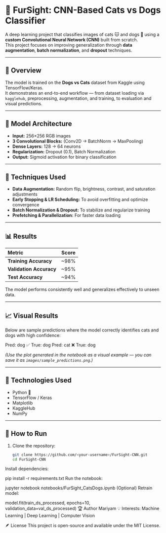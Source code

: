 # 🐾 FurSight: CNN-Based Cats vs Dogs Classifier

A deep learning project that classifies images of cats 🐱 and dogs 🐶 using a **custom Convolutional Neural Network (CNN)** built from scratch.  
This project focuses on improving generalization through **data augmentation**, **batch normalization**, and **dropout** techniques.

---

## 📘 Overview
The model is trained on the **Dogs vs Cats** dataset from Kaggle using TensorFlow/Keras.  
It demonstrates an end-to-end workflow — from dataset loading via `kagglehub`, preprocessing, augmentation, and training, to evaluation and visual predictions.

---

## 🧩 Model Architecture
- **Input:** 256×256 RGB images  
- **3 Convolutional Blocks:** (Conv2D → BatchNorm → MaxPooling)  
- **Dense Layers:** 128 → 64 neurons  
- **Regularization:** Dropout (0.1), Batch Normalization  
- **Output:** Sigmoid activation for binary classification  

---

## 🚀 Techniques Used
- **Data Augmentation:** Random flip, brightness, contrast, and saturation adjustments  
- **Early Stopping & LR Scheduling:** To avoid overfitting and optimize convergence  
- **Batch Normalization & Dropout:** To stabilize and regularize training  
- **Prefetching & Parallelization:** For faster data loading  

---

## 📊 Results
| Metric | Score |
|:-------|:------:|
| **Training Accuracy** | ~98% |
| **Validation Accuracy** | ~95% |
| **Test Accuracy** | ~94% |

The model performs consistently well and generalizes effectively to unseen data.

---

## 📈 Visual Results

Below are sample predictions where the model correctly identifies cats and dogs with high confidence:

Pred: dog ✅
True: dog
Pred: cat ❌
True: dog



*(Use the plot generated in the notebook as a visual example — you can save it as `images/sample_predictions.png`.)*

---

## 🧠 Technologies Used
- Python 🐍  
- TensorFlow / Keras  
- Matplotlib  
- KaggleHub  
- NumPy  

---

## 💾 How to Run
1. Clone the repository:
   ```bash
   git clone https://github.com/<your-username>/FurSight-CNN.git
   cd FurSight-CNN
Install dependencies:


pip install -r requirements.txt
Run the notebook:


jupyter notebook notebooks/FurSight_CatsDogs.ipynb
(Optional) Retrain model:


model.fit(train_ds_processed, epochs=10, validation_data=val_ds_processed)
🏆 Author
Mariyam 
💡 Interests: Machine Learning | Deep Learning | Computer Vision


🪶 License
This project is open-source and available under the MIT License.
